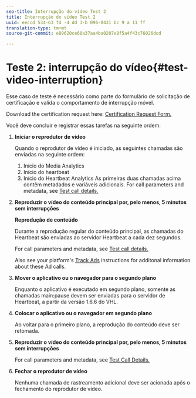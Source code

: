```yaml
---
seo-title: Interrupção do vídeo Test 2
title: Interrupção do vídeo Test 2
uuid: eeccd 534-63 fd -4 dd 3-b 096-0431 bc 9 a 11 ff
translation-type: tm+mt
source-git-commit: e89620ce60a37aa4ba0207e8f5a4f43c76026dcd

---
```



# Teste 2: interrupção do vídeo{#test-video-interruption}

Esse caso de teste é necessário como parte do formulário de solicitação de certificação e valida o comportamento de interrupção móvel.

Download the certification request here: [Certification Request Form.](cert_req_form_nielsen.docx)

Você deve concluir e registrar essas tarefas na seguinte ordem:

1. **Iniciar o reprodutor de vídeo**

   Quando o reprodutor de vídeo é iniciado, as seguintes chamadas são enviadas na seguinte ordem:

   1. Início do Media Analytics
   1. Início do heartbeat
   1. Início do Heartbeat Analytics
   As primeiras duas chamadas acima contêm metadados e variáveis adicionais. For call parameters and metadata, see [Test call details.](/help/sdk-implement/validation/test-call-details.md)

1. **Reproduzir o vídeo do conteúdo principal por, pelo menos, 5 minutos sem interrupções**

   **Reprodução de conteúdo**

   Durante a reprodução regular do conteúdo principal, as chamadas do Heartbeat são enviadas ao servidor Heartbeat a cada dez segundos.

   For call parameters and metadata, see [Test call details.](/help/sdk-implement/validation/test-call-details.md)

   Also see your platform's [Track Ads](/help/sdk-implement/track-ads/track-ads-overview.md) instructions for additonal information about these Ad calls.

1. **Mover o aplicativo ou o navegador para o segundo plano**

   Enquanto o aplicativo é executado em segundo plano, somente as chamadas main:pause devem ser enviadas para o servidor de Heartbeat, a partir da versão 1.6.6 do VHL.

1. **Colocar o aplicativo ou o navegador em segundo plano**

   Ao voltar para o primeiro plano, a reprodução do conteúdo deve ser retomada.

1. **Reproduzir o vídeo do conteúdo principal por, pelo menos, 5 minutos sem interrupções**

   For call parameters and metadata, see [Test Call Details.](/help/sdk-implement/validation/test-call-details.md)

1. **Fechar o reprodutor de vídeo**

   Nenhuma chamada de rastreamento adicional deve ser acionada após o fechamento do reprodutor de vídeo.

